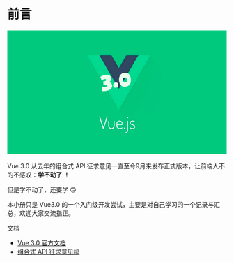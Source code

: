 # 前言

![vue3.0.png](./images/vue.png)

Vue 3.0 从去年的组合式 API 征求意见一直至今9月来发布正式版本，让前端人不的不感叹：**学不动了 ！**

但是学不动了，还要学 🙃

本小册只是 Vue3.0 的一个入门级开发尝试，主要是对自己学习的一个记录与汇总，欢迎大家交流指正。


文档

- [Vue 3.0 官方文档](https://v3.vuejs.org/guide/introduction.html)
- [组合式 API 征求意见稿](https://composition-api.vuejs.org/zh/)
